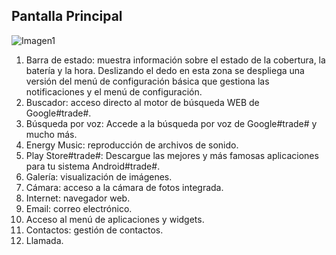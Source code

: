 ## Pantalla Principal

![Imagen1](http://static.energysistem.com/images/manuals/39530/53707eb01dbf1.jpg)

1. Barra de estado: muestra información sobre el estado de la cobertura, la batería y la hora. Deslizando el dedo en esta zona se despliega
una versión del menú de configuración básica que gestiona las notificaciones y el menú de configuración.
2. Buscador: acceso directo al motor de búsqueda WEB de Google#trade#.
3. Búsqueda por voz: Accede a la búsqueda por voz de Google#trade# y mucho más.
4. Energy Music: reproducción de archivos de sonido.
5. Play Store#trade#: Descargue las mejores y más famosas aplicaciones
para tu sistema Android#trade#.
6. Galería: visualización de imágenes.
7. Cámara: acceso a la cámara de fotos integrada.
8. Internet: navegador web.
9. Email: correo electrónico.
10. Acceso al menú de aplicaciones y widgets.
11. Contactos: gestión de contactos.
12. Llamada.
